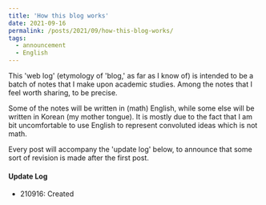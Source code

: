 ```yaml
---
title: 'How this blog works'
date: 2021-09-16
permalink: /posts/2021/09/how-this-blog-works/
tags:
  - announcement
  - English
---
```


This 'web log' (etymology of 'blog,' as far as I know of) is intended to be a batch of notes that I make upon academic studies. 
Among the notes that I feel worth sharing, to be precise.

Some of the notes will be written in (math) English, while some else will be written in Korean (my mother tongue).
It is mostly due to the fact that I am bit uncomfortable to use English to represent convoluted ideas which is not math.

Every post will accompany the 'update log' below, to announce that some sort of revision is made after the first post.

#### Update Log
 * 210916: Created
